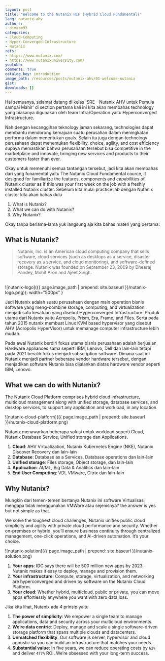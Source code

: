 ```yaml
---
layout: post
title: "Welcome to the Nutanix HCF (Hybrid Cloud Fundamental)"
lang: nutanix-ahv
authors:
- dimasm93
categories:
- Cloud-Computing
- Hyper-Converged-Infrastructure
- Nutanix
refs: 
- https://www.nutanix.com/
- https://www.nutanixuniversity.com/
youtube: 
comments: true
catalog_key: introduction
image_path: /resources/posts/nutanix-ahv/01-welcome-nutanix
gist: 
downloads: []
---
```


Hai semuanya, selamat datang di kelas 'SRE - Nutanix AHV untuk Pemula sampai Mahir' di section pertama kali ini kita akan membahas technology yang biasanya digunakan oleh team Infra/Operation yaitu Hyperconverged Infrastructure. 

Nah dengan kecanggihan teknology jaman sekarang, technologies dapat membantu mendorong kemajuan suatu perusahan dalam meningkatan performa dalam menentukan goals. Selain itu juga dengan technology perusahaan dapat menentukan flexibility, choice, agility, and cost efficiency supaya memastikan bahwa perusahaan tersebut bisa competitive in the marketplace and innovate, bringing new services and products to their customers faster than ever.

Okay untuk memenuhi semua tantangan tersebut, jadi kita akan membahas dari yang funamental yaitu The Nutanix Cloud Fundamental cource, it designed for familiarize the features, components and capabilities of Nutanix cluster as if this was your first week on the job with a freshly installed Nutanix cluster. Sebelum kita mulai practice lab dengan Nutanix cluster kita akan bahas dulu 

1. What is Nutanix?
2. What we can do with Nutanix?
3. Why Nutanix?

Okay tanpa berlama-lama yuk langsung aja kita bahas materi yang pertama:

<!--more-->

## What is Nutanix?

> Nutanix, Inc. is an American cloud computing company that sells software, cloud services (such as desktops as a service, disaster recovery as a service, and cloud monitoring), and software-defined storage. Nutanix was founded on September 23, 2009 by Dheeraj Pandey, Mohit Aron and Ajeet Singh.

<br>
![nutanix-logo]({{ page.image_path | prepend: site.baseurl }}/nutanix-logo.png){: width="500px" }

Jadi Nutanix adalah suatu perusahaan dengan main operation bisnis software yang meng-combine storage, computing, and virtualization menjadi satu kesatuan yang disebut Hyperconverged Infrastructure. Produk utama dari Nutanix yaitu Acropolis, Prism, Era, Frame, and Files. Serta pada tahun 2015 nutanix membuat Linux KVM based hypervisor yang disebut AHV (Acropolis HyperVisor) untuk memanage computer infrastructure lebih mudah.

Pada awal Nutanix berdiri fokus utama bisnis perusahaan adalah berjualan Hardware appliances sama seperti IBM, Lenovo, Dell dan lain-lain tetapi pada 2021 beralih fokus menjadi subscription software. Dimana saat ini Nutanix menjadi partner beberapa vendor hardware tersebut, dengan menjadikan software Nutanix bisa dijalankan diatas hardware vendor seperti IBM, Lenovo.

## What we can do with Nutanix?

The Nutanix Cloud Platform comprises hybrid cloud infrastructure, multicloud management along with unified storage, database services, and desktop services, to support any application and workload, in any location.

![nutanix-cloud-platform]({{ page.image_path | prepend: site.baseurl }}/nutanix-cloud-platform.png)

Nutanix menawarkan beberapa solusi untuk workload seperti Cloud, Nutanix Database Service, Unified storage dan Applications. 

1. **Cloud**: AHV Virtualization, Nutanix Kubernetes Engine (NKE), Nutanix Discover Recovery dan lain-lain
2. **Database**: Database as a Services, Database operations dan lain-lain
3. **Unified storage**: Files storage, Object storage, dan lain-lain
4. **Application**: AI/ML, Big Data & Analitics dan lain-lain
5. **End User Computing**: VDI, VMware, Citrix dan lain-lain

## Why Nutanix?

Mungkin dari temen-temen bertanya Nutanix ini software Virtualisasi mengapa tidak menggunakan VMWare atau sejenisnya? the answer is yes but not simple as that.

We solve the toughest cloud challenges, Nutanix unifies public cloud simplicity and agility with private cloud performance and security. Whether on-premises or hybrid, you’ll ensure business continuity through centralized management, one-click operations, and AI-driven automation. It’s your choice.

![nutanix-solution]({{ page.image_path | prepend: site.baseurl }}/nutanix-solution.png)

1. **Your apps**: IDC says there will be 500 million new apps by 2023. Nutanix makes it easy to deploy, manage and provision them.
2. **Your infrastructure**: Compute, storage, virtualization, and networking are hyperconverged and driven by software on the Nutanix Cloud Platform.
3. **Your cloud**: Whether hybrid, multicloud, public or private, you can move apps effortlessly anywhere you want with zero data loss.

Jika kita lihat, Nutanix ada 4 prinsip yaitu

1. **The power of simplicity**: We empower a single team to manage applications, data and security across your multicloud environments.
2. **We’re data centric**: Deploy, manage and scale a single software-driven storage platform that spans multiple clouds and datacenters.
3. **Unmatched flexibility**: Our software is server, hypervisor and cloud agnostic so you can build an infrastructure that matches your needs.
4. **Substantial value**: In five years, we can reduce operating costs by `62%` and deliver `477%` ROI. We’re obsessed with your long-term success.

